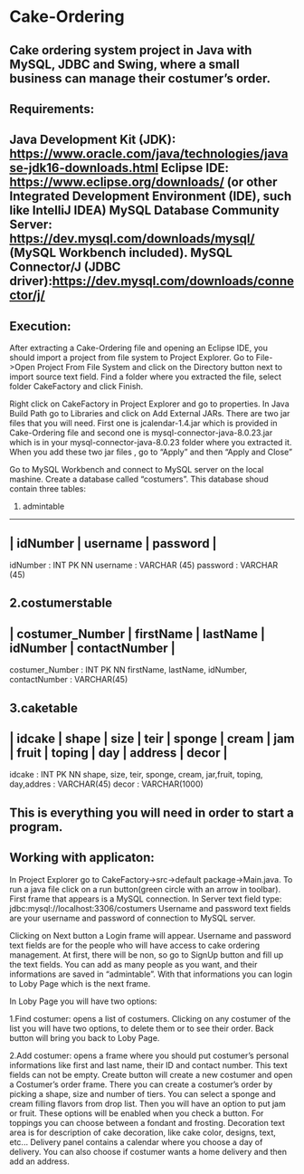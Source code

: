 # Cake-Ordering
Cake ordering system project in Java with MySQL, JDBC and Swing, where a small business can manage their costumer’s order.
-------------
Requirements:
-------------
Java Development Kit (JDK): https://www.oracle.com/java/technologies/javase-jdk16-downloads.html 
Eclipse IDE: https://www.eclipse.org/downloads/
(or other Integrated Development Environment (IDE), such like IntelliJ IDEA) 
MySQL Database Community Server: https://dev.mysql.com/downloads/mysql/ (MySQL Workbench included).
MySQL Connector/J (JDBC driver):https://dev.mysql.com/downloads/connector/j/
----------
Execution:
----------
After extracting a Cake-Ordering file and opening an Eclipse IDE, you should import a project from file system to  Project Explorer. Go to File->Open Project From File System and click on the Directory button next to import source text field. Find a folder where you extracted the file, select folder CakeFactory and click Finish.  

Right click on CakeFactory in Project Explorer and go to properties.  In Java Build Path go to Libraries and click on Add External JARs. There are two jar files that you will need. First one is jcalendar-1.4.jar which is provided in Cake-Ordering file and second one is mysql-connector-java-8.0.23.jar which is in your  mysql-connector-java-8.0.23 folder where you extracted it. When you add these two jar files , go to “Apply” and then “Apply and Close” 

Go to MySQL Workbench and connect to MySQL server on the local mashine. Create a database called “costumers”. This database shoud contain three tables: 

1. admintable 

----------------------------------
| idNumber | username | password | 
----------------------------------
idNumber : INT PK NN
username : VARCHAR (45)
password : VARCHAR (45)

2.costumerstable
---------------------------------------------------------------------
| costumer_Number | firstName | lastName | idNumber | contactNumber |
---------------------------------------------------------------------
costumer_Number : INT PK NN
firstName, lastName, idNumber, contactNumber : VARCHAR(45)

3.caketable
-----------------------------------------------------------------------------------------------
| idcake | shape | size | teir | sponge | cream | jam | fruit | toping | day | address | decor |
-----------------------------------------------------------------------------------------------
idcake : INT PK NN
shape, size, teir, sponge, cream, jar,fruit, toping, day,addres : VARCHAR(45)
decor : VARCHAR(1000)

This is everything you will need in order to start a program. 
------------------------
Working with applicaton:
------------------------
In Project Explorer go to CakeFactory->src->default package->Main.java. To run a java file click on a run button(green circle with an arrow in toolbar). First frame that appears is a MySQL connection. In Server text field type:  
jdbc:mysql://localhost:3306/costumers 
Username and password text fields are your username and password of connection to MySQL server. 

Clicking on Next button a Login frame will appear.  Username and password text fields are for the people who will have access to cake ordering management. At first, there will be non, so go to SignUp button and fill up the text fields. You can add as many people as you want, and their informations are saved in “admintable”. With that informations you can login to Loby Page which is the next frame.

In Loby Page you will have two options:  

  1.Find costumer: opens a list of costumers. Clicking on any costumer of the list you will have two options, to delete them or to see their order. Back button will bring you back to Loby Page. 

  2.Add costumer: opens a frame where you should put costumer’s personal informations like first and last name, their ID and contact number. This text fields can not be empty. Create button will create a new costumer and open a Costumer’s order frame. There you can create a costumer’s order by picking a shape, size and number of tiers. You can select a sponge and cream filling flavors from drop list. Then you will have an option to put jam or fruit. These options will be enabled when you check a button. For toppings you can choose between a fondant and frosting. Decoration text area is for description of cake decoration, like cake color, designs, text, etc... Delivery panel contains a calendar where you choose a day of delivery. You can also choose if costumer wants a home delivery and then add an address.   


